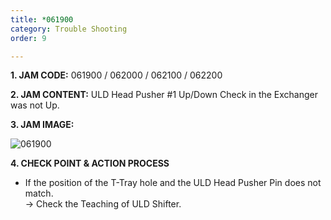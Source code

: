 ```yaml
---
title: *061900
category: Trouble Shooting
order: 9

---
```

**1. JAM CODE:** 061900 / 062000 / 062100 / 062200

**2. JAM CONTENT:** ULD Head Pusher #1 Up/Down Check in the Exchanger was not Up.

**3. JAM IMAGE:**

![061900](https://user-images.githubusercontent.com/85915538/125032276-50ddfc00-e0c0-11eb-9ac8-4b0f80beeade.png)

**4. CHECK POINT & ACTION PROCESS**

* If the position of the T-Tray hole and the ULD Head Pusher Pin does not match.  
  → Check the Teaching of ULD Shifter.
